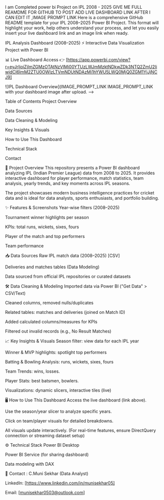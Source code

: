 I am Completed power bi Project on IPL 2008 - 2025 GIVE ME FULL REAMDME FOR GITHUB TO POST ADD LIVE DASHBOARD LINK AFTER I CAN EDIT IT ,IMAGE PROMPT LINK
Here is a comprehensive GitHub README template for your IPL 2008–2025 Power BI Project. This format will highlight your work, help others understand your process, and let you easily insert your live dashboard link and an image link when ready.

IPL Analysis Dashboard (2008–2025) ⚡
Interactive Data Visualization Project with Power BI

📊 Live Dashboard Access
👉 [https://app.powerbi.com/view?r=eyJrIjoiZjlmZGMzOTAtNzVlMi00YTUzLWJmMzktNDkwZDk3NTQ2ZmU2IiwidCI6ImM2ZTU0OWIzLTVmNDUtNDAzMi1hYWU5LWQ0MjQ0ZGM1YjJjNCJ9]

![IPL Dashboard Overview](IMAGE_PROMPT_LINK IMAGE_PROMPT_LINK with your dashboard image after upload. -->

Table of Contents
Project Overview

Data Sources

Data Cleaning & Modeling

Key Insights & Visuals

How to Use This Dashboard

Technical Stack

Contact

🚀 Project Overview
This repository presents a Power BI dashboard analyzing IPL (Indian Premier League) data from 2008 to 2025.
It provides interactive dashboard for player performance, match statistics, team analysis, yearly trends, and key moments across IPL seasons.

The project showcases modern business intelligence practices for cricket data and is ideal for data analysts, sports enthusiasts, and portfolio building.

✨ Features & Screenshots
Year-wise filters (2008–2025)

Tournament winner highlights per season

KPIs: total runs, wickets, sixes, fours

Player of the match and top performers

Team performance 

📥 Data Sources
Raw IPL match data (2008–2025) [CSV]

Deliveries and matches tables (Data Modeling)

Data sourced from  official IPL repositories or curated datasets

🛠 Data Cleaning & Modeling
Imported data via Power BI ("Get Data" > CSV/Text)

Cleaned columns, removed nulls/duplicates

Related tables: matches and deliveries (joined on Match ID)

Added calculated columns/measures for KPIs

Filtered out invalid records (e.g., No Result Matches)

📈 Key Insights & Visuals
Season filter: view data for each IPL year

Winner & MVP highlights: spotlight top performers

Batting & Bowling Analysis: runs, wickets, sixes, fours

Team Trends: wins, losses.

Player Stats: best batsmen, bowlers.

Visualizations: dynamic slicers, interactive tiles (live)

🖥 How to Use This Dashboard
Access the live dashboard (link above).

Use the season/year slicer to analyze specific years.

Click on team/player visuals for detailed breakdowns.

All visuals update interactively. (For real-time features, ensure DirectQuery connection or streaming dataset setup)

⚙ Technical Stack
Power BI Desktop

Power BI Service (for sharing dashboard)

Data modeling with DAX


📧 Contact : 
C.Muni Sekhar (Data Analyst)

LinkedIn: [https://www.linkedin.com/in/munisekhar05]

Email: [munisekhar0503@outlook.com]

